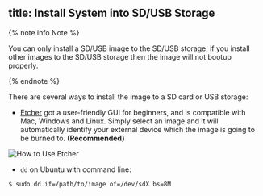 title: Install System into SD/USB Storage
---

{% note info Note %}

You can only install a SD/USB image to the SD/USB storage, if you install other images to the SD/USB storage then the image will not bootup properly.

{% endnote %}

There are several ways to install the image to a SD card or USB storage:

* [Etcher](https://www.balena.io/etcher/) got a user-friendly GUI for beginners, and is compatible with Mac, Windows and Linux. Simply select an image and it will automatically identify your external device which the image is going to be burned to. **(Recommended)**

![How to Use Etcher](/linux/images/vim1/howto_use_etcher.gif)

* `dd` on Ubuntu with command line:

```
$ sudo dd if=/path/to/image of=/dev/sdX bs=8M
```

